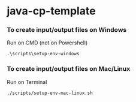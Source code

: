 # java-cp-template

### To create input/output files on Windows
Run on CMD (not on Powershell)
```
.\scripts\setup-env-windows
```

 ### To create input/output files on Mac/Linux
 Run on Terminal
```
./scripts/setup-env-mac-linux.sh
```
